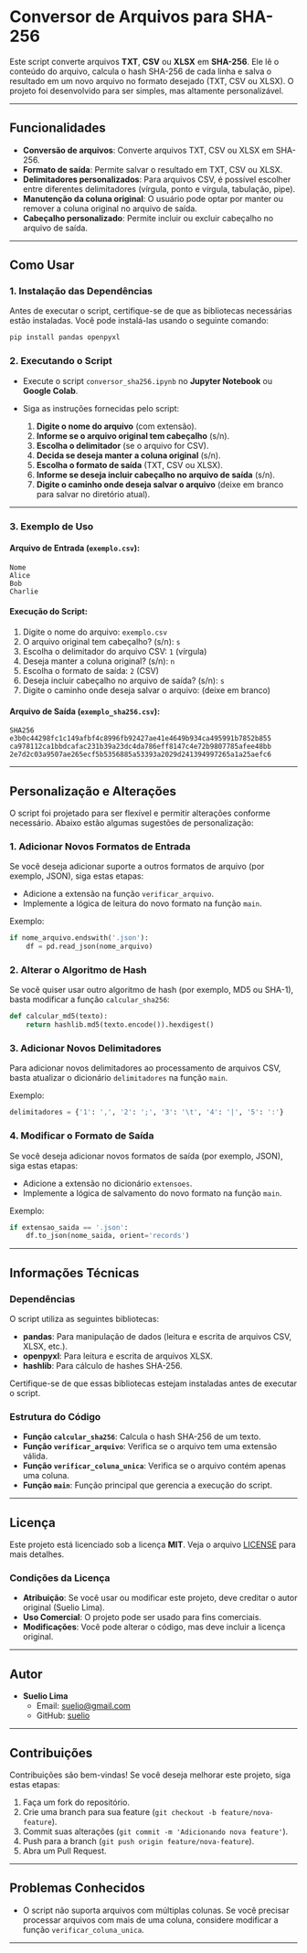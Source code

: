 # Conversor de Arquivos para SHA-256

Este script converte arquivos **TXT**, **CSV** ou **XLSX** em **SHA-256**. Ele lê o conteúdo do arquivo, calcula o hash SHA-256 de cada linha e salva o resultado em um novo arquivo no formato desejado (TXT, CSV ou XLSX). O projeto foi desenvolvido para ser simples, mas altamente personalizável.

---

## Funcionalidades

- **Conversão de arquivos**: Converte arquivos TXT, CSV ou XLSX em SHA-256.
- **Formato de saída**: Permite salvar o resultado em TXT, CSV ou XLSX.
- **Delimitadores personalizados**: Para arquivos CSV, é possível escolher entre diferentes delimitadores (vírgula, ponto e vírgula, tabulação, pipe).
- **Manutenção da coluna original**: O usuário pode optar por manter ou remover a coluna original no arquivo de saída.
- **Cabeçalho personalizado**: Permite incluir ou excluir cabeçalho no arquivo de saída.

---

## Como Usar

### 1. Instalação das Dependências

Antes de executar o script, certifique-se de que as bibliotecas necessárias estão instaladas. Você pode instalá-las usando o seguinte comando:

```bash
pip install pandas openpyxl
```

### 2. Executando o Script

- Execute o script `conversor_sha256.ipynb` no **Jupyter Notebook** ou **Google Colab**.
- Siga as instruções fornecidas pelo script:

  1. **Digite o nome do arquivo** (com extensão).
  2. **Informe se o arquivo original tem cabeçalho** (s/n).
  3. **Escolha o delimitador** (se o arquivo for CSV).
  4. **Decida se deseja manter a coluna original** (s/n).
  5. **Escolha o formato de saída** (TXT, CSV ou XLSX).
  6. **Informe se deseja incluir cabeçalho no arquivo de saída** (s/n).
  7. **Digite o caminho onde deseja salvar o arquivo** (deixe em branco para salvar no diretório atual).

---

### 3. Exemplo de Uso

#### Arquivo de Entrada (`exemplo.csv`):

```csv
Nome
Alice
Bob
Charlie
```

#### Execução do Script:

1. Digite o nome do arquivo: `exemplo.csv`
2. O arquivo original tem cabeçalho? (s/n): `s`
3. Escolha o delimitador do arquivo CSV: `1` (vírgula)
4. Deseja manter a coluna original? (s/n): `n`
5. Escolha o formato de saída: `2` (CSV)
6. Deseja incluir cabeçalho no arquivo de saída? (s/n): `s`
7. Digite o caminho onde deseja salvar o arquivo: (deixe em branco)

#### Arquivo de Saída (`exemplo_sha256.csv`):

```csv
SHA256
e3b0c44298fc1c149afbf4c8996fb92427ae41e4649b934ca495991b7852b855
ca978112ca1bbdcafac231b39a23dc4da786eff8147c4e72b9807785afee48bb
2e7d2c03a9507ae265ecf5b5356885a53393a2029d241394997265a1a25aefc6
```

---

## Personalização e Alterações

O script foi projetado para ser flexível e permitir alterações conforme necessário. Abaixo estão algumas sugestões de personalização:

### 1. Adicionar Novos Formatos de Entrada

Se você deseja adicionar suporte a outros formatos de arquivo (por exemplo, JSON), siga estas etapas:

- Adicione a extensão na função `verificar_arquivo`.
- Implemente a lógica de leitura do novo formato na função `main`.

Exemplo:

```python
if nome_arquivo.endswith('.json'):
    df = pd.read_json(nome_arquivo)
```

### 2. Alterar o Algoritmo de Hash

Se você quiser usar outro algoritmo de hash (por exemplo, MD5 ou SHA-1), basta modificar a função `calcular_sha256`:

```python
def calcular_md5(texto):
    return hashlib.md5(texto.encode()).hexdigest()
```

### 3. Adicionar Novos Delimitadores

Para adicionar novos delimitadores ao processamento de arquivos CSV, basta atualizar o dicionário `delimitadores` na função `main`.

Exemplo:

```python
delimitadores = {'1': ',', '2': ';', '3': '\t', '4': '|', '5': ':'}
```

### 4. Modificar o Formato de Saída

Se você deseja adicionar novos formatos de saída (por exemplo, JSON), siga estas etapas:

- Adicione a extensão no dicionário `extensoes`.
- Implemente a lógica de salvamento do novo formato na função `main`.

Exemplo:

```python
if extensao_saida == '.json':
    df.to_json(nome_saida, orient='records')
```

---

## Informações Técnicas

### Dependências

O script utiliza as seguintes bibliotecas:

- **pandas**: Para manipulação de dados (leitura e escrita de arquivos CSV, XLSX, etc.).
- **openpyxl**: Para leitura e escrita de arquivos XLSX.
- **hashlib**: Para cálculo de hashes SHA-256.

Certifique-se de que essas bibliotecas estejam instaladas antes de executar o script.

### Estrutura do Código

- **Função `calcular_sha256`**: Calcula o hash SHA-256 de um texto.
- **Função `verificar_arquivo`**: Verifica se o arquivo tem uma extensão válida.
- **Função `verificar_coluna_unica`**: Verifica se o arquivo contém apenas uma coluna.
- **Função `main`**: Função principal que gerencia a execução do script.

---

## Licença

Este projeto está licenciado sob a licença **MIT**. Veja o arquivo [LICENSE](LICENSE) para mais detalhes.

### Condições da Licença

- **Atribuição**: Se você usar ou modificar este projeto, deve creditar o autor original (Suelio Lima).
- **Uso Comercial**: O projeto pode ser usado para fins comerciais.
- **Modificações**: Você pode alterar o código, mas deve incluir a licença original.

---

## Autor

- **Suelio Lima**
  - Email: suelio@gmail.com
  - GitHub: [suelio](https://github.com/suelio)

---

## Contribuições

Contribuições são bem-vindas! Se você deseja melhorar este projeto, siga estas etapas:

1. Faça um fork do repositório.
2. Crie uma branch para sua feature (`git checkout -b feature/nova-feature`).
3. Commit suas alterações (`git commit -m 'Adicionando nova feature'`).
4. Push para a branch (`git push origin feature/nova-feature`).
5. Abra um Pull Request.

---

## Problemas Conhecidos

- O script não suporta arquivos com múltiplas colunas. Se você precisar processar arquivos com mais de uma coluna, considere modificar a função `verificar_coluna_unica`.

---
